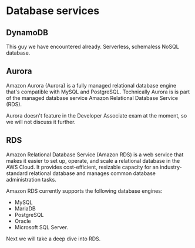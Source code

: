 # Database services

## DynamoDB

This guy we have encountered already. Serverless, schemaless NoSQL database.

## Aurora

Amazon Aurora (Aurora) is a fully managed relational database engine that's compatible with MySQL and PostgreSQL. Technically Aurora is is part of the managed database service Amazon Relational Database Service (RDS).&#x20;

Aurora doesn't feature in the Developer Associate exam at the moment, so we will not discuss it further.&#x20;

## RDS

Amazon Relational Database Service (Amazon RDS) is a web service that makes it easier to set up, operate, and scale a relational database in the AWS Cloud. It provides cost-efficient, resizable capacity for an industry-standard relational database and manages common database administration tasks.&#x20;

Amazon RDS currently supports the following database engines:

* MySQL
* MariaDB
* PostgreSQL
* Oracle
* Microsoft SQL Server.

Next we will take a deep dive into RDS.
